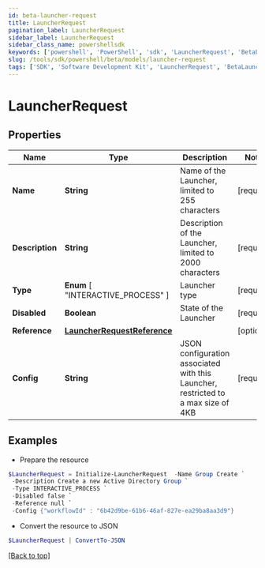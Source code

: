 ```yaml
---
id: beta-launcher-request
title: LauncherRequest
pagination_label: LauncherRequest
sidebar_label: LauncherRequest
sidebar_class_name: powershellsdk
keywords: ['powershell', 'PowerShell', 'sdk', 'LauncherRequest', 'BetaLauncherRequest'] 
slug: /tools/sdk/powershell/beta/models/launcher-request
tags: ['SDK', 'Software Development Kit', 'LauncherRequest', 'BetaLauncherRequest']
---
```



# LauncherRequest

## Properties

Name | Type | Description | Notes
------------ | ------------- | ------------- | -------------
**Name** | **String** | Name of the Launcher, limited to 255 characters | [required]
**Description** | **String** | Description of the Launcher, limited to 2000 characters | [required]
**Type** |  **Enum** [  "INTERACTIVE_PROCESS" ] | Launcher type | [required]
**Disabled** | **Boolean** | State of the Launcher | [required]
**Reference** | [**LauncherRequestReference**](launcher-request-reference) |  | [optional] 
**Config** | **String** | JSON configuration associated with this Launcher, restricted to a max size of 4KB  | [required]

## Examples

- Prepare the resource
```powershell
$LauncherRequest = Initialize-LauncherRequest  -Name Group Create `
 -Description Create a new Active Directory Group `
 -Type INTERACTIVE_PROCESS `
 -Disabled false `
 -Reference null `
 -Config {"workflowId" : "6b42d9be-61b6-46af-827e-ea29ba8aa3d9"}
```

- Convert the resource to JSON
```powershell
$LauncherRequest | ConvertTo-JSON
```


[[Back to top]](#) 

